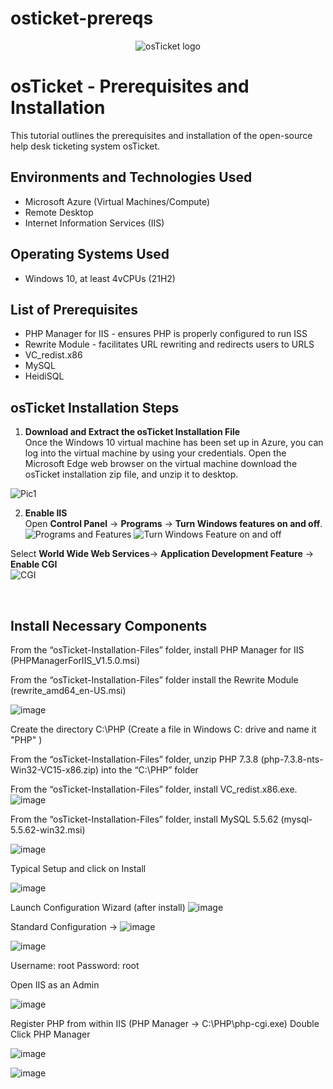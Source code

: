# osticket-prereqs
<p align="center">
<img src="https://i.imgur.com/Clzj7Xs.png" alt="osTicket logo"/>
</p>

<h1>osTicket - Prerequisites and Installation</h1>
This tutorial outlines the prerequisites and installation of the open-source help desk ticketing system osTicket.<br />

<h2>Environments and Technologies Used</h2>

- Microsoft Azure (Virtual Machines/Compute)
- Remote Desktop
- Internet Information Services (IIS)

<h2>Operating Systems Used </h2>

- Windows 10, at least 4vCPUs </b> (21H2)

<h2>List of Prerequisites</h2>

- PHP Manager for IIS - ensures PHP is properly configured to run ISS
- Rewrite Module - facilitates URL rewriting and redirects users to URLS
- VC_redist.x86
- MySQL
- HeidiSQL

<h2> osTicket Installation Steps</h2>
<p>

 1. **Download and Extract the osTicket Installation File** <br>
Once the Windows 10 virtual machine has been set up in Azure, you can log into the virtual machine by using your credentials. Open the Microsoft Edge web browser on the virtual machine download the osTicket installation zip file, and unzip it to desktop.

![Pic1](https://github.com/user-attachments/assets/289c54b8-830f-4b0f-839d-046e4e0e119c)

2. **Enable IIS** <br>
Open **Control Panel** -> **Programs** -> **Turn Windows features on and off**.
![Programs and Features ](https://github.com/user-attachments/assets/ceb5a698-8b9b-4d7a-9947-2bbfb3aea78b)
![Turn Windows Feature on and off](https://github.com/user-attachments/assets/7ac84dd2-cdd7-4eb4-a15f-9153b3ce25ac)

Select **World Wide Web Services**-> **Application Development Feature** -> **Enable CGI** <br>
![CGI](https://github.com/user-attachments/assets/bfe08f43-7292-4308-a588-0a2dffcfdafe)
   
</p>
<br />
<h2>Install Necessary Components</h2>

From the “osTicket-Installation-Files” folder, install PHP Manager for IIS (PHPManagerForIIS_V1.5.0.msi)

From the “osTicket-Installation-Files” folder install the Rewrite Module (rewrite_amd64_en-US.msi)

![image](https://github.com/user-attachments/assets/723b64f1-4016-4c35-90db-371c953f4d13)


Create the directory C:\PHP (Create a file in Windows C: drive and name it "PHP" )

From the “osTicket-Installation-Files” folder, unzip PHP 7.3.8 (php-7.3.8-nts-Win32-VC15-x86.zip) into the “C:\PHP” folder

From the “osTicket-Installation-Files” folder, install VC_redist.x86.exe.
![image](https://github.com/user-attachments/assets/105690e2-5f05-4186-92c8-2c03bdcc8c5f)




From the “osTicket-Installation-Files” folder, install MySQL 5.5.62 (mysql-5.5.62-win32.msi)

![image](https://github.com/user-attachments/assets/9c580100-d6fd-41c4-9856-422273ca6f6f)



Typical Setup and click on Install

![image](https://github.com/user-attachments/assets/4617e01c-eb33-483a-bf1b-8e0878b13258)



Launch Configuration Wizard (after install) 
![image](https://github.com/user-attachments/assets/827e85e9-ed23-48de-99b9-daf90b4de1bf)


Standard Configuration ->
![image](https://github.com/user-attachments/assets/f6907a29-ab2f-4545-b582-3c1aaacfedd7)

![image](https://github.com/user-attachments/assets/b32ede0c-dc10-4a96-99e7-74a0e565d409)


Username: root
Password: root

Open IIS as an Admin

![image](https://github.com/user-attachments/assets/8d62e2f3-fb90-4c4d-8d3a-364842e12f35)

Register PHP from within IIS (PHP Manager -> C:\PHP\php-cgi.exe)
Double Click PHP Manager 

![image](https://github.com/user-attachments/assets/736c6b6e-335d-4434-8b53-4f306cdcafba)

![image](https://github.com/user-attachments/assets/98142a8d-4299-4d59-94e2-199490ac1b16)


</p>
<p>


</p>
<br />
